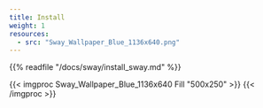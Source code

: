 ```yaml
---
title: Install
weight: 1
resources:
  - src: "Sway_Wallpaper_Blue_1136x640.png"
---
```


{{% readfile "/docs/sway/install_sway.md" %}}

{{< imgproc Sway_Wallpaper_Blue_1136x640 Fill "500x250" >}}
{{< /imgproc >}}
